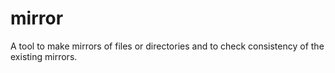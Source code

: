 # mirror
A tool to make mirrors of files or directories and to check consistency of the existing mirrors.
